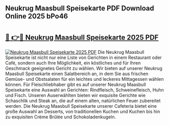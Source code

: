 ## Neukrug Maasbull Speisekarte PDF Download Online 2025 bPo46

# <h2><a href="http://gcc3rhl.nevu.top/?p=Neukrug+Maasbull+Speisekarte">🔗 👉🔴 Neukrug Maasbull Speisekarte 2025 PDF</a></h2>

[![Neukrug Maasbull Speisekarte 2025 PDF](https://i.imgur.com/dBaPXMq.png)](http://gcc3rhl.nevu.top/?p=Neukrug+Maasbull+Speisekarte)
Die Neukrug Maasbull Speisekarte ist nicht nur eine Liste von Gerichten in einem Restaurant oder Café, sondern auch Ihre Möglichkeit, ein köstliches und für Ihren Geschmack geeignetes Gericht zu wählen. Wir bieten auf unserer Neukrug Maasbull Speisekarte einen Salatbereich an, in dem Sie aus frischen Gemüse- und Obstsalaten für ein leichtes und leckeres Mittagessen wählen können. Für Fleischliebhaber gibt es auf unserer Neukrug Maasbull Speisekarte eine Auswahl an Gerichten: Rindfleisch, Schweinefleisch, Huhn und Fisch. Unseren Auserwählten bieten wir exquisite Gerichte wie Schaschlik und Steak an, die auf einem alten, natürlichen Feuer zubereitet werden. Die Neukrug Maasbull Speisekarte unserer Cafeteria bietet eine große Auswahl an Desserts, von traditionellen Kuchen und Kuchen bis hin zu exquisiten Crème Brûlée und Schokoladenkugeln.
